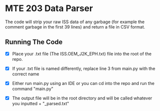 # MTE 203 Data Parser

The code will strip your raw ISS data of any garbage (for example the comment garbage in the first 39 lines) and return a file in CSV format. 

## Running The Code
- [x] Place your .txt file (The ISS.OEM_J2K_EPH.txt) file into the root of the repo. 
- [x] If your .txt file is named differently, replace line 3 from main.py with the correct name
- [x] Either run main.py using an IDE or you can cd into the repo and run the command "main.py"
- [x] The output file will be in the root directory and will be called whatever you inputted +  "_parsed.txt"



